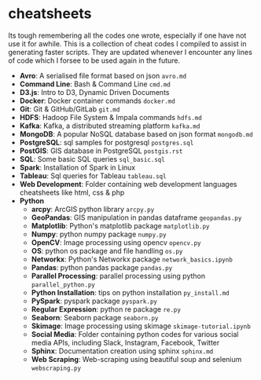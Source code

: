 # cheatsheets
Its tough remembering all the codes one wrote, especially if one have not use it for awhile. This is a collection of cheat codes I compiled to assist in generating faster scripts. They are updated whenever I encounter any lines of code which I forsee to be used again in the future. 

  * __Avro__: A serialised file format based on json `avro.md`
  * __Command Line__: Bash & Command Line `cmd.md`
  * __D3.js__: Intro to D3, Dynamic Driven Documents
  * __Docker__: Docker container commands `docker.md`
  * __Git__: Git & GitHub/GitLab `git.md`
  * __HDFS__: Hadoop File System & Impala commands `hdfs.md`
  * __Kafka__: Kafka, a distributed streaming platform `kafka.md`
  * __MongoDB__: A popular NoSQL database based on json format `mongodb.md`
  * __PostgreSQL__: sql samples for postgresql `postgres.sql`
  * __PostGIS__: GIS database in PostgreSQL `postgis.rst`
  * __SQL__: Some basic SQL queries `sql_basic.sql`
  * __Spark__: Installation of Spark in Linux
  * __Tableau__: Sql queries for Tableau `tableau.sql`
  * __Web Development__: Folder containing web development languages cheatsheets like html, css & php
  * __Python__
    * __arcpy__: ArcGIS python library `arcpy.py`
    * __GeoPandas__: GIS manipulation in pandas dataframe `geopandas.py`
    * __Matplotlib__: Python's matplotlib package `matplotlib.py`
    * __Numpy__: python numpy package `numpy.py`
    * __OpenCV__: Image processing using opencv `opencv.py`
    * __OS__: python os package and file handling `os.py`
    * __Networkx__: Python's Networkx package `network_basics.ipynb`
    * __Pandas__: python pandas package `pandas.py`
    * __Parallel Processing__: parallel processing using python `parallel_python.py`
    * __Python Installation__: tips on python installation `py_install.md`
    * __PySpark__: pyspark package `pyspark.py`
    * __Regular Expression__: python re package `re.py`
    * __Seaborn__: Seaborn package `seaborn.py`
    * __Skimage__: Image processing using skimage `skimage-tutorial.ipynb`
    * __Social Media__: Folder containing python codes for various social media APIs, including Slack, Instagram, Facebook, Twitter
    * __Sphinx__: Documentation creation using sphinx `sphinx.md`
    * __Web Scraping__: Web-scraping using beautiful soup and selenium `webscraping.py`
